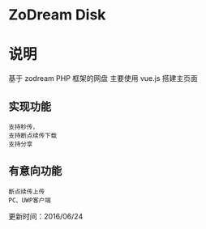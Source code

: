 # ZoDream Disk

# 说明

基于 zodream PHP 框架的网盘
主要使用 vue.js 搭建主页面

## 实现功能

    支持秒传，
    支持断点续传下载
    支持分享

## 有意向功能

    断点续传上传
    PC、UWP客户端


更新时间：2016/06/24

